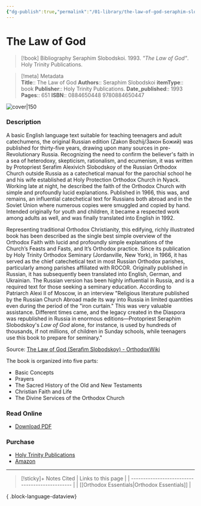 ```yaml
---
{"dg-publish":true,"permalink":"/01-library/the-law-of-god-seraphim-slobodskoi/","tags":["resource/book"]}
---
```


# The Law of God

> [!book] Bibliography
> Seraphim Slobodskoi. 1993. *"The Law of God"*. Holy Trinity Publications.

>[!meta] Metadata  
> **Title**:: The Law of God
>**Authors**:: Seraphim Slobodskoi
>**itemType**:: book
>**Publisher**:: Holy Trinity Publications.
>**Date_published**:: 1993
>**Pages**:: 651
>**ISBN**:: 0884650448 9780884650447 

![cover|150](http://books.google.com/books/content?id=C2inPQAACAAJ&printsec=frontcover&img=1&zoom=1&source=gbs_api)

### Description
A basic English language text suitable for teaching teenagers and adult catechumens, the original Russian edition (Zakon Bozhij/Закон Божий) was published for thirty-five years, drawing upon many sources in pre-Revolutionary Russia. Recognizing the need to confirm the believer's faith in a sea of heterodoxy, skepticism, rationalism, and ecumenism, it was written by Protopriest Serafim Alexivich Slobodskoy of the Russian Orthodox Church outside Russia as a catechetical manual for the parochial school he and his wife established at Holy Protection Orthodox Church in Nyack. Working late at night, he described the faith of the Orthodox Church with simple and profoundly lucid explanations. Published in 1966, this was, and remains, an influential catechetical text for Russians both abroad and in the Soviet Union where numerous copies were smuggled and copied by hand. Intended originally for youth and children, it became a respected work among adults as well, and was finally translated into English in 1992.

Representing traditional Orthodox Christianity, this edifying, richly illustrated book has been described as the single best simple overview of the Orthodox Faith with lucid and profoundly simple explanations of the Church’s Feasts and Fasts, and It’s Orthodox practice. Since its publication by Holy Trinity Orthodox Seminary (Jordanville, New York), in 1966, it has served as the chief catechetical text in most Russian Orthodox parishes, particularly among parishes affiliated with ROCOR. Originally published in Russian, it has subsequently been translated into English, German, and Ukrainian. The Russian version has been highly influential in Russia, and is a required text for those seeking a seminary education. According to Patriarch Alexi II of Moscow, in an interview "Religious literature published by the Russian Church Abroad made its way into Russia in limited quantities even during the period of the "iron curtain." This was very valuable assistance. Different times came, and the legacy created in the Diaspora was republished in Russia in enormous editions—Protopriest Seraphim Slobodskoy's _Law of God_ alone, for instance, is used by hundreds of thousands, if not millions, of children in Sunday schools, while teenagers use this book to prepare for seminary."

Source: [The Law of God (Serafim Slobodskoy) - OrthodoxWiki](https://orthodoxwiki.org/The_Law_of_God_(Serafim_Slobodskoy))

The book is organized into five parts:

- Basic Concepts
- Prayers
- The Sacred History of the Old and New Testaments
- Christian Faith and Life
- The Divine Services of the Orthodox Church
### Read Online
- [Download PDF](https://mega.nz/file/YVFCEBrK#_99omScEZIrnrmrmeCZ-6YiTS_9sfRTKUrhf95X3ziE)
### Purchase
- [Holy Trinity Publications](https://holytrinitypublications.com/product/the-law-of-god/)
- [Amazon](https://amzn.to/4lBgbBX)


___


>[!sticky]+ Notes Cited
> | Links to this page                              |
> | ----------------------------------------------- |
> | [[Orthodox Essentials\|Orthodox Essentials]] |
> 
{ .block-language-dataview}